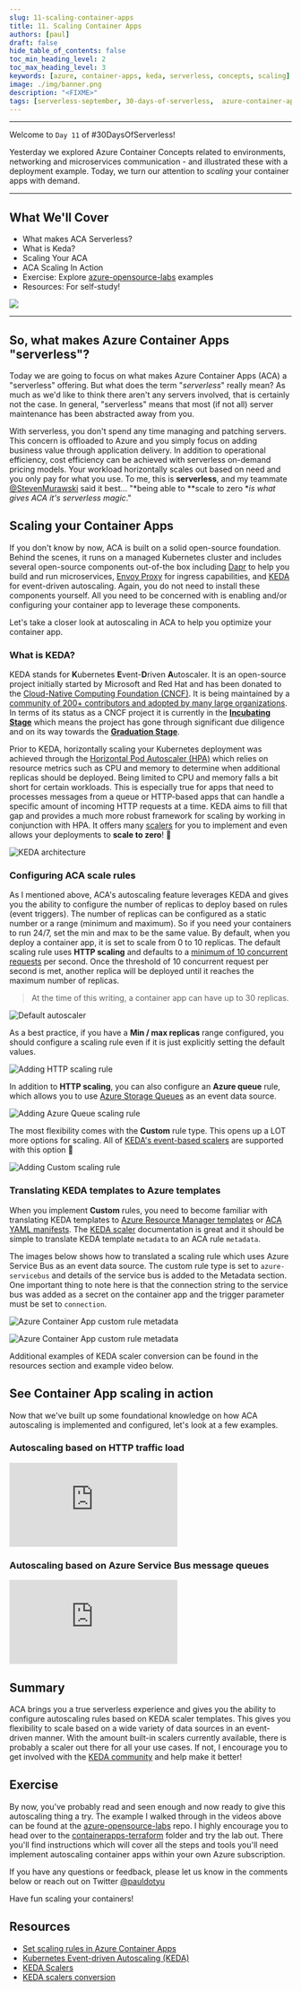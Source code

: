 ```yaml
---
slug: 11-scaling-container-apps
title: 11. Scaling Container Apps
authors: [paul]
draft: false
hide_table_of_contents: false
toc_min_heading_level: 2
toc_max_heading_level: 3
keywords: [azure, container-apps, keda, serverless, concepts, scaling]
image: ./img/banner.png
description: "<FIXME>" 
tags: [serverless-september, 30-days-of-serverless,  azure-container-apps, keda, autoscaling]
---
```


<head>
  <meta name="twitter:url" 
    content="https://azure.github.io/Cloud-Native/blog/11-scaling-container-apps" />
  <meta name="twitter:title" 
    content="#30DaysOfServerless: Scaling Your Container Apps" />
  <meta name="twitter:description" 
    content="#30DaysOfServerless: Scaling Your Container Apps" />
  <meta name="twitter:image"
    content="http://azure.github.io/Cloud-Native/assets/images/banner-3e6ce6ac4f59bb1c536972dced457df3.png" />
  <meta name="twitter:card" content="summary_large_image" />
  <meta name="twitter:creator" 
    content="@nitya" />
  <meta name="twitter:site" content="@AzureAdvocates" /> 
  <link rel="canonical" 
    href="https://azure.github.io/Cloud-Native/blog/11-scaling-container-apps" />
</head>

---

Welcome to `Day 11` of #30DaysOfServerless!

Yesterday we explored Azure Container Concepts related to environments, networking and microservices communication - and illustrated these with a deployment example. Today, we turn our attention to _scaling_ your container apps with demand.

---

## What We'll Cover
 * What makes ACA Serverless?
 * What is Keda?
 * Scaling Your ACA
 * ACA Scaling In Action
 * Exercise: Explore [azure-opensource-labs](https://aka.ms/oss-labs) examples
 * Resources: For self-study!

![](./img/banner.png)

---


## So, what makes Azure Container Apps "serverless"?

Today we are going to focus on what makes Azure Container Apps (ACA) a "serverless" offering. But what does the term "*serverless*" really mean? As much as we'd like to think there aren't any servers involved, that is certainly not the case. In general, "serverless" means that most (if not all) server maintenance has been abstracted away from you.

With serverless, you don't spend any time managing and patching servers. This concern is offloaded to Azure and you simply focus on adding business value through application delivery. In addition to operational efficiency, cost efficiency can be achieved with serverless on-demand pricing models. Your workload horizontally scales out based on need and you only pay for what you use. To me, this is **serverless**, and my teammate [@StevenMurawski](https://github.com/smurawski) said it best... "*being able to **scale to zero **is what gives ACA it's serverless magic*."

## Scaling your Container Apps

If you don't know by now, ACA is built on a solid open-source foundation. Behind the scenes, it runs on a managed Kubernetes cluster and includes several open-source components out-of-the box including [Dapr](https://dapr.io/) to help you build and run microservices, [Envoy Proxy](https://www.envoyproxy.io/) for ingress capabilities, and [KEDA](https://keda.sh/) for event-driven autoscaling. Again, you do not need to install these components yourself. All you need to be concerned with is enabling and/or configuring your container app to leverage these components.

Let's take a closer look at autoscaling in ACA to help you optimize your container app.

### What is KEDA?

KEDA stands for **K**ubernetes **E**vent-**D**riven **A**utoscaler. It is an open-source project initially started by Microsoft and Red Hat and has been donated to the [Cloud-Native Computing Foundation (CNCF)](https://www.cncf.io/). It is being maintained by a [community of 200+ contributors and adopted by many large organizations](https://keda.sh/community/). In terms of its status as a CNCF project it is currently in the [**Incubating Stage**](https://github.com/cncf/toc/blob/main/process/graduation_criteria.md#incubating-stage) which means the project has gone through significant due diligence and on its way towards the [**Graduation Stage**](https://github.com/cncf/toc/blob/main/process/graduation_criteria.md#graduation-stage).

Prior to KEDA, horizontally scaling your Kubernetes deployment was achieved through the [Horizontal Pod Autoscaler (HPA)](https://kubernetes.io/docs/tasks/run-application/horizontal-pod-autoscale/) which relies on resource metrics such as CPU and memory to determine when additional replicas should be deployed. Being limited to CPU and memory falls a bit short for certain workloads. This is especially true for apps that need to processes messages from a queue or HTTP-based apps that can handle a specific amount of incoming HTTP requests at a time. KEDA aims to fill that gap and provides a much more robust framework for scaling by working in conjunction with HPA. It offers many [scalers](https://keda.sh/docs/scalers/) for you to implement and even allows your deployments to **scale to zero**! 🥳

![KEDA architecture](./img/keda-arch.png)

### Configuring ACA scale rules

As I mentioned above, ACA's autoscaling feature leverages KEDA and gives you the ability to configure the number of replicas to deploy based on rules (event triggers). The number of replicas can be configured as a static number or a range (minimum and maximum). So if you need your containers to run 24/7, set the min and max to be the same value. By default, when you deploy a container app, it is set to scale from 0 to 10 replicas. The default scaling rule uses **HTTP scaling** and defaults to a [minimum of 10 concurrent requests](https://docs.microsoft.com/azure/container-apps/scale-app#http) per second. Once the threshold of 10 concurrent request per second is met, another replica will be deployed until it reaches the maximum number of replicas.

> At the time of this writing, a container app can have up to 30 replicas.

![Default autoscaler](./img/default-autoscaler.png)

As a best practice, if you have a **Min / max replicas** range configured, you should configure a scaling rule even if it is just explicitly setting the default values.

![Adding HTTP scaling rule](./img/http-rule.png)

In addition to **HTTP scaling**, you can also configure an **Azure queue** rule, which allows you to use [Azure Storage Queues](https://docs.microsoft.com/azure/storage/queues/storage-queues-introduction) as an event data source.

![Adding Azure Queue scaling rule](./img/queue-rule.png)

The most flexibility comes with the **Custom** rule type. This opens up a LOT more options for scaling. All of [KEDA's event-based scalers](https://keda.sh/docs/scalers/) are supported with this option 🚀

![Adding Custom scaling rule](./img/custom-rule.png)

### Translating KEDA templates to Azure templates

When you implement **Custom** rules, you need to become familiar with translating KEDA templates to [Azure Resource Manager templates](https://docs.microsoft.com/azure/container-apps/azure-resource-manager-api-spec?tabs=arm-template) or [ACA YAML manifests](https://docs.microsoft.com/azure/container-apps/azure-resource-manager-api-spec?tabs=yaml). The [KEDA scaler](https://keda.sh/docs/scalers/) documentation is great and it should be simple to translate KEDA template `metadata` to an ACA rule `metadata`.

The images below shows how to translated a scaling rule which uses Azure Service Bus as an event data source. The custom rule type is set to `azure-servicebus` and details of the service bus is added to the Metadata section. One important thing to note here is that the connection string to the service bus was added as a secret on the container app and the trigger parameter must be set to `connection`.

![Azure Container App custom rule metadata](./img/keda-metadata.png)

![Azure Container App custom rule metadata](./img/aca-metadata.png)

Additional examples of KEDA scaler conversion can be found in the resources section and example video below.

## See Container App scaling in action

Now that we've built up some foundational knowledge on how ACA autoscaling is implemented and configured, let's look at a few examples.

### Autoscaling based on HTTP traffic load

<div style={{ padding:'56.25% 0 0 0', position:'relative' }}><iframe src="https://player.vimeo.com/video/746678347?h=8f5ada4431&amp;badge=0&amp;autopause=0&amp;player_id=0&amp;app_id=58479" frameborder="0" allow="autoplay; fullscreen; picture-in-picture" allowfullscreen style={{ position:'absolute', top:0, left:0, width:'100%', height:'100%' }} title="http-scaling"></iframe></div><script src="https://player.vimeo.com/api/player.js"></script>

### Autoscaling based on Azure Service Bus message queues

<div style={{ padding:'56.25% 0 0 0', position:'relative' }}><iframe src="https://player.vimeo.com/video/746678266?h=89701121ed&amp;badge=0&amp;autopause=0&amp;player_id=0&amp;app_id=58479" frameborder="0" allow="autoplay; fullscreen; picture-in-picture" allowfullscreen style={{ position:'absolute' ,top:0, left:0, width:'100%', height:'100%' }} title="event-driven-scaling.mp4"></iframe></div><script src="https://player.vimeo.com/api/player.js"></script>

## Summary

ACA brings you a true serverless experience and gives you the ability to configure autoscaling rules based on KEDA scaler templates. This gives you flexibility to scale based on a wide variety of data sources in an event-driven manner. With the amount built-in scalers currently available, there is probably a scaler out there for all your use cases. If not, I encourage you to get involved with the [KEDA community](https://keda.sh/community/) and help make it better!

## Exercise

By now, you've probably read and seen enough and now ready to give this autoscaling thing a try. The example I walked through in the videos above can be found at the [azure-opensource-labs](https://aka.ms/oss-labs) repo. I highly encourage you to head over to the [containerapps-terraform](https://github.com/Azure-Samples/azure-opensource-labs/tree/main/cloud-native/containerapps-terraform) folder and try the lab out. There you'll find instructions which will cover all the steps and tools you'll need implement autoscaling container apps within your own Azure subscription.

If you have any questions or feedback, please let us know in the comments below or reach out on Twitter [@pauldotyu](https://twitter.com/pauldotyu)

Have fun scaling your containers!

## Resources

* [Set scaling rules in Azure Container Apps](https://docs.microsoft.com/azure/container-apps/scale-app)
* [Kubernetes Event-driven Autoscaling (KEDA)](https://keda.sh/)
* [KEDA Scalers](https://keda.sh/docs/scalers/)
* [KEDA scalers conversion](https://docs.microsoft.com/azure/container-apps/scale-app#keda-scalers-conversion)
